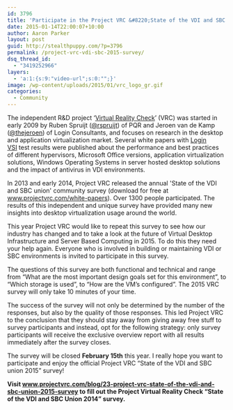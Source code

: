 ```yaml
---
id: 3796
title: 'Participate in the Project VRC &#8220;State of the VDI and SBC union 2015&#8221; survey'
date: 2015-01-14T22:00:07+10:00
author: Aaron Parker
layout: post
guid: http://stealthpuppy.com/?p=3796
permalink: /project-vrc-vdi-sbc-2015-survey/
dsq_thread_id:
  - "3419252966"
layers:
  - 'a:1:{s:9:"video-url";s:0:"";}'
image: /wp-content/uploads/2015/01/vrc_logo_gr.gif
categories:
  - Community
---
```

The independent R&D project ‘[Virtual Reality Check](http://www.projectvrc.com)’ (VRC) was started in early 2009 by Ruben Spruijt ([@rspruijt](https://twitter.com/rspruijt)) of PQR and Jeroen van de Kamp ([@thejeroen](https://twitter.com/thejeroen)) of Login Consultants, and focuses on research in the desktop and application virtualization market. Several white papers with [Login VSI](http://www.loginvsi.com) test results were published about the performance and best practices of different hypervisors, Microsoft Office versions, application virtualization solutions, Windows Operating Systems in server hosted desktop solutions and the impact of antivirus in VDI environments.

In 2013 and early 2014, Project VRC released the annual 'State of the VDI and SBC union' community survey (download for free at <a class="" href="http://www.projectvrc.com/white-papers" target="">www.projectvrc.com/white-papers</a>). Over 1300 people participated. The results of this independent and unique survey have provided many new insights into desktop virtualization usage around the world.

This year Project VRC would like to repeat this survey to see how our industry has changed and to take a look at the future of Virtual Desktop Infrastructure and Server Based Computing in 2015. To do this they need your help again. Everyone who is involved in building or maintaining VDI or SBC environments is invited to participate in this survey.

The questions of this survey are both functional and technical and range from “What are the most important design goals set for this environment”, to “Which storage is used”, to “How are the VM’s configured”. The 2015 VRC survey will only take 10 minutes of your time.

The success of the survey will not only be determined by the number of the responses, but also by the quality of those responses. This led Project VRC to the conclusion that they should stay away from giving away free stuff to survey participants and instead, opt for the following strategy: only survey participants will receive the exclusive overview report with all results immediately after the survey closes.

The survey will be closed **February 15th** this year. I really hope you want to participate and enjoy the official Project VRC “State of the VDI and SBC union 2015” survey!

**Visit <a class="" href="http://www.projectvrc.com/blog/23-project-vrc-state-of-the-vdi-and-sbc-union-2015-survey" target="">www.projectvrc.com/blog/23-project-vrc-state-of-the-vdi-and-sbc-union-2015-survey</a> to fill out the Project Virtual Reality Check &#8220;State of the VDI and SBC Union 2014&#8221; survey.**